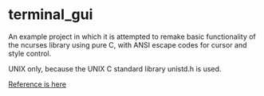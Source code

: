 # terminal_gui

An example project in which it is attempted to remake basic functionality of the ncurses library using pure C, with ANSI escape codes for cursor and style control.

UNIX only, because the UNIX C standard library unistd.h is used.

[Reference is here](https://gist.github.com/fnky/458719343aabd01cfb17a3a4f7296797)